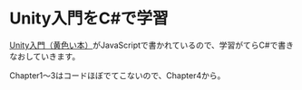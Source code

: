 Unity入門をC#で学習
================

[Unity入門（黄色い本）](http://www.amazon.co.jp/gp/product/4797365331/ref=as_li_ss_tl?ie=UTF8&camp=247&creative=7399&creativeASIN=4797365331&linkCode=as2&tag=mrhdms-22)がJavaScriptで書かれているので、学習がてらC#で書きなおしていきます。

Chapter1〜3はコードほぼでてこないので、Chapter4から。
